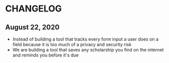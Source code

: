 # CHANGELOG

## August 22, 2020

- Instead of building a tool that tracks every form input a 
user does on a field because it is too much of a privacy and security risk
- We are building a tool that saves any scholarship you find on the internet and reminds you before it's due
